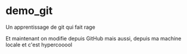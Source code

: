# demo_git
Un apprentissage de git qui fait rage

Et maintenant on modifie depuis GitHub
mais aussi, depuis ma machine locale et c'est hypercooool
